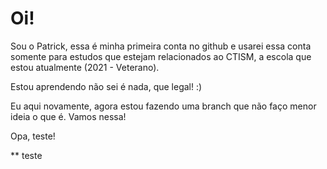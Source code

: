 # Oi!

Sou o Patrick, essa é minha primeira conta no github e usarei essa conta somente para estudos que estejam relacionados ao CTISM, a escola que estou atualmente (2021 - Veterano).

Estou aprendendo não sei é nada, que legal! :)

Eu aqui novamente, agora estou fazendo uma branch que não faço menor ideia o que é. Vamos nessa!

Opa, teste!

**
teste
